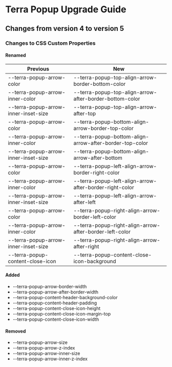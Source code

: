 # Terra Popup Upgrade Guide
## Changes from version 4 to version 5
### Changes to CSS Custom Properties

#### Renamed
| Previous | New |
|-|-|
| --terra-popup-arrow-color | --terra-popup-top-align-arrow-border-bottom-color |
| --terra-popup-arrow-inner-color | --terra-popup-top-align-arrow-after-border-bottom-color |
| --terra-popup-arrow-inner-inset-size | --terra-popup-top-align-arrow-after-top |
| --terra-popup-arrow-color | --terra-popup-bottom-align-arrow-border-top-color |
| --terra-popup-arrow-inner-color | --terra-popup-bottom-align-arrow-after-border-top-color |
| --terra-popup-arrow-inner-inset-size | --terra-popup-bottom-align-arrow-after-bottom |
| --terra-popup-arrow-color | --terra-popup-left-align-arrow-border-right-color |
| --terra-popup-arrow-inner-color | --terra-popup-left-align-arrow-after-border-right-color |
| --terra-popup-arrow-inner-inset-size | --terra-popup-left-align-arrow-after-left |
| --terra-popup-arrow-color | --terra-popup-right-align-arrow-border-left-color |
| --terra-popup-arrow-inner-color | --terra-popup-right-align-arrow-after-border-left-color |
| --terra-popup-arrow-inner-inset-size | --terra-popup-right-align-arrow-after-right |
| --terra-popup-content-close-icon | --terra-popup-content-close-icon-background |

#### Added
* --terra-popup-arrow-border-width
* --terra-popup-arrow-after-border-width
* --terra-popup-content-header-background-color
* --terra-popup-content-header-padding
* --terra-popup-content-close-icon-height
* --terra-popup-content-close-icon-margin-top
* --terra-popup-content-close-icon-width

#### Removed
* --terra-popup-arrow-size
* --terra-popup-arrow-z-index
* --terra-popup-arrow-inner-size
* --terra-popup-arrow-inner-z-index
